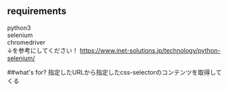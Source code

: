 ## requirements  
python3  
selenium  
chromedriver  
↓を参考にしてください！
https://www.inet-solutions.jp/technology/python-selenium/

##what's for?
指定したURLから指定したcss-selectorのコンテンツを取得してくる
